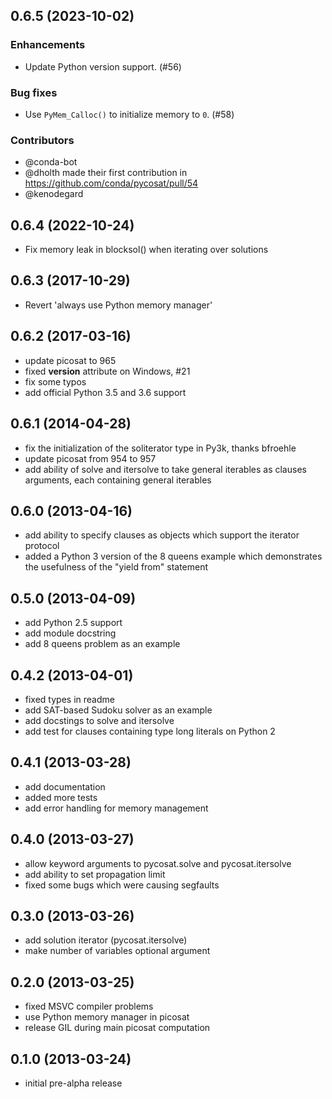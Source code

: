 [//]: # (current developments)

## 0.6.5 (2023-10-02)

### Enhancements

* Update Python version support. (#56)

### Bug fixes

* Use `PyMem_Calloc()` to initialize memory to `0`. (#58)

### Contributors

* @conda-bot
* @dholth made their first contribution in https://github.com/conda/pycosat/pull/54
* @kenodegard



## 0.6.4 (2022-10-24)

* Fix memory leak in blocksol() when iterating over solutions


## 0.6.3 (2017-10-29)

* Revert 'always use Python memory manager'


## 0.6.2 (2017-03-16)

* update picosat to 965
* fixed __version__ attribute on Windows, #21
* fix some typos
* add official Python 3.5 and 3.6 support


## 0.6.1 (2014-04-28)

* fix the initialization of the soliterator type in Py3k, thanks bfroehle
* update picosat from 954 to 957
* add ability of solve and itersolve to take general iterables as clauses arguments, each containing general iterables


## 0.6.0 (2013-04-16)

* add ability to specify clauses as objects which support the iterator protocol
* added a Python 3 version of the 8 queens example which demonstrates the usefulness of the "yield from" statement


## 0.5.0 (2013-04-09)

* add Python 2.5 support
* add module docstring
* add 8 queens problem as an example


## 0.4.2 (2013-04-01)

* fixed types in readme
* add SAT-based Sudoku solver as an example
* add docstings to solve and itersolve
* add test for clauses containing type long literals on Python 2


## 0.4.1 (2013-03-28)

* add documentation
* added more tests
* add error handling for memory management


## 0.4.0 (2013-03-27)

* allow keyword arguments to pycosat.solve and pycosat.itersolve
* add ability to set propagation limit
* fixed some bugs which were causing segfaults


## 0.3.0 (2013-03-26)

* add solution iterator (pycosat.itersolve)
* make number of variables optional argument


## 0.2.0 (2013-03-25)

* fixed MSVC compiler problems
* use Python memory manager in picosat
* release GIL during main picosat computation


## 0.1.0 (2013-03-24)

* initial pre-alpha release
